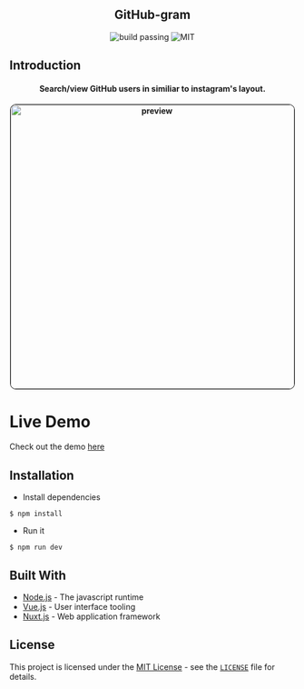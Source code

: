 <div align="center">
<h2>GitHub-gram</h2>
<img alt="build passing" src="https://img.shields.io/badge/build-passing-green.svg">
<img alt="MIT" src="https://img.shields.io/badge/license-MIT-green.svg">
</div>

## Introduction
<div align="center">
<h4>Search/view GitHub users in similiar to instagram's layout.<h4>
<img
height="500px" alt="preview" src="https://i.ibb.co/3p2sDWM/aykutsarac-github-io-github-gram-Galaxy-S5.png" style="border: 1px solid black; border-radius: 10px;">
</div>

# Live Demo

Check out the demo [here](https://aykutsarac.github.io/github-gram/)

## Installation
- Install dependencies
```
$ npm install
```
- Run it
```
$ npm run dev
```

## Built With

* [Node.js](http://www.dropwizard.io/1.0.2/docs/) - The javascript runtime
* [Vue.js](https://vuejs.org/) - User interface tooling
* [Nuxt.js](https://nuxtjs.org/) - Web application framework

## **License**

This project is licensed under the [MIT License](https://opensource.org/licenses/MIT) - see the [`LICENSE`](LICENSE) file for details.
